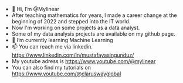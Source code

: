 - 👋 Hi, I’m @Mylinear
- After teaching mathematics for years, I made a career change at the beginning of 2022 and stepped into the IT world.
- Now I'm working on some projects as a data analyst. 
- Some of my data analysis projects are available on my github page.
- 🌱 I’m currently learning Machine Learning
- 📫 You can reach me via linkedin. https://www.linkedin.com/in/mustafayasingunduz/
- My youtube adress is https://www.youtube.com/@mylinear
- You can also find my tutorials on https://www.youtube.com/@claruswayglobal
<!---
Mylinear/Mylinear is a ✨ special ✨ repository because its `README.md` (this file) appears on your GitHub profile.
You can click the Preview link to take a look at your changes.
--->
